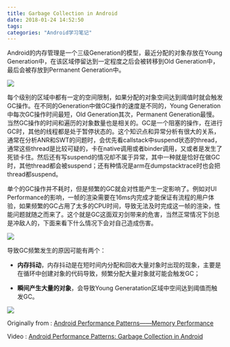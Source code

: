 ```yaml
---
title: Garbage Collection in Android
date: 2018-01-24 14:52:50
tags:
categories: "Android学习笔记"
---
```


Android的内存管理是一个三级Generation的模型，最近分配的对象存放在Young Generation中，在该区域停留达到一定程度之后会被转移到Old Generation中，最后会被存放到Permanent Generation中。

![](/images/categories/android/android_notes/077/android_memory_gc_mode.png)

<!--more-->

每个级别的区域中都有一定的空间限制，如果分配的对象空间达到阈值时就会触发GC操作。在不同的Generation中做GC操作的速度是不同的，Young Generation中每次GC操作时间最短，Old Generation其次，Permanent Generation最慢。当然GC操作的时间和遍历的对象数量也是相关的。GC是一个阻塞的操作，在进行GC时，其他的线程都是处于暂停状态的。这个知识点和异常分析有很大的关系，通常在分析ANR和SWT的问题时，会优先看callstack中suspend状态的thread，通常这些thread是比较可疑的，卡在native调用或者binder调用，又或者是发生了死锁卡住。然后还有写suspend的情况却不属于异常，其中一种就是恰好在做GC时，其他thread都会被suspend；还有种情况是arm在dumpstacktrace时也会把thread都suspend。

单个的GC操作并不耗时，但是频繁的GC就会对性能产生一定影响了。例如对UI Performance的影响，一帧的渲染需要在16ms内完成才能保证有流程的用户体验，如果频繁的GC占用了太多的CPU时间，导致无法及时完成这一帧的渲染，性能问题就随之而来了。这个就是GC这面双刃剑带来的危害，当然正常情况下剑总是冲敌人的，下面来看下什么情况下会对自己造成伤害。

![](/images/categories/android/android_notes/077/gc_overtime.png)

导致GC频繁发生的原因可能有两个：

* **内存抖动**，内存抖动是在短时间内分配和回收大量对象时出现的现象，主要是在循环中创建对象的代码导致，频繁分配大量对象就可能会触发GC；

* **瞬间产生大量的对象**，会导致Young Generatation区域中空间达到阈值而触发GC。

![](/images/categories/android/android_notes/077/memory_monitor_gc.png)

Originally from : [Android Performance Patterns——Memory Performance](http://chendongqi.me/2017/03/15/android_perf_patterns_memory/)

Video : [Android Performance Patterns: Garbage Collection in Android](https://www.youtube.com/watch?v=pzfzz50W5Uo)
